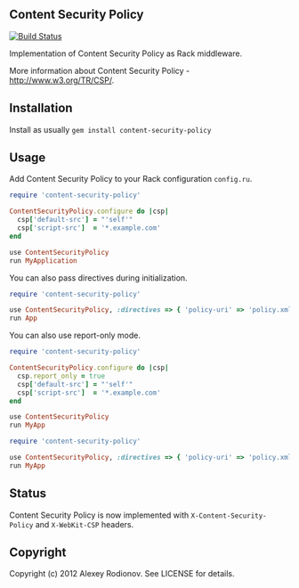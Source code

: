 ## Content Security Policy

[![Build Status](https://secure.travis-ci.org/p0deje/content-security-policy.png)](http://travis-ci.org/p0deje/content-security-policy)

Implementation of Content Security Policy as Rack middleware.

More information about Content Security Policy - http://www.w3.org/TR/CSP/.

## Installation

Install as usually `gem install content-security-policy`

## Usage

Add Content Security Policy to your Rack configuration `config.ru`.

```ruby
require 'content-security-policy'

ContentSecurityPolicy.configure do |csp|
  csp['default-src'] = "'self'"
  csp['script-src']  = '*.example.com'
end

use ContentSecurityPolicy
run MyApplication
```

You can also pass directives during initialization.

```ruby
require 'content-security-policy'

use ContentSecurityPolicy, :directives => { 'policy-uri' => 'policy.xml' }
run App
```

You can also use report-only mode.

```ruby
require 'content-security-policy'

ContentSecurityPolicy.configure do |csp|
  csp.report_only = true
  csp['default-src'] = "'self'"
  csp['script-src']  = '*.example.com'
end

use ContentSecurityPolicy
run MyApp
```

```ruby
require 'content-security-policy'

use ContentSecurityPolicy, :directives => { 'policy-uri' => 'policy.xml' }, :report_only => true
run MyApp
```

## Status

Content Security Policy is now implemented with `X-Content-Security-Policy` and `X-WebKit-CSP` headers.

## Copyright

Copyright (c) 2012 Alexey Rodionov. See LICENSE for details.
